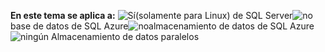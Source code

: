 <Token>**En este tema se aplica a:** ![Sí](media/yes.png)(solamente para Linux) de SQL Server![no](media/no.png)base de datos de SQL Azure![no](media/no.png)almacenamiento de datos de SQL Azure![ningún](media/no.png) Almacenamiento de datos paralelos </Token>